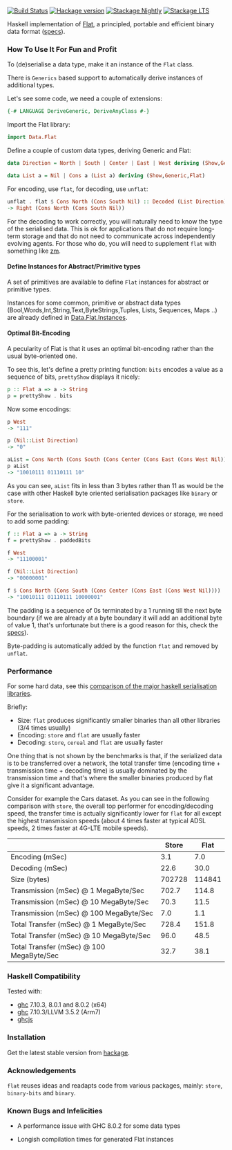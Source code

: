 
[![Build Status](https://travis-ci.org/Quid2/flat.svg?branch=master)](https://travis-ci.org/Quid2/flat)
[![Hackage version](https://img.shields.io/hackage/v/flat.svg)](http://hackage.haskell.org/package/flat)
[![Stackage Nightly](http://stackage.org/package/flat/badge/nightly)](http://stackage.org/nightly/package/flat)
[![Stackage LTS](http://stackage.org/package/flat/badge/lts)](http://stackage.org/lts/package/flat)

Haskell implementation of [Flat](http://quid2.org/docs/Flat.pdf), a principled, portable and efficient binary data format ([specs](http://quid2.org)).

### How To Use It For Fun and Profit

To (de)serialise a data type, make it an instance of the `Flat` class.

There is `Generics` based support to automatically derive instances of additional types.

Let's see some code, we need a couple of extensions:

```haskell
{-# LANGUAGE DeriveGeneric, DeriveAnyClass #-}
```

Import the Flat library:

```haskell
import Data.Flat
```

Define a couple of custom data types, deriving Generic and Flat:

```haskell
data Direction = North | South | Center | East | West deriving (Show,Generic,Flat)
```

```haskell
data List a = Nil | Cons a (List a) deriving (Show,Generic,Flat)
```

For encoding, use `flat`, for decoding, use `unflat`:

```haskell
unflat . flat $ Cons North (Cons South Nil) :: Decoded (List Direction)
-> Right (Cons North (Cons South Nil))
```


For the decoding to work correctly, you will naturally need to know the type of the serialised data. This is ok for applications that do not require long-term storage and that do not need to communicate across independently evolving agents. For those who do, you will need to supplement `flat` with something like [zm](https://github.com/Quid2/zm).

#### Define Instances for Abstract/Primitive types

 A set of primitives are available to define `Flat` instances for abstract or primitive types.

 Instances for some common, primitive or abstract data types (Bool,Words,Int,String,Text,ByteStrings,Tuples, Lists, Sequences, Maps ..) are already defined in [Data.Flat.Instances](https://github.com/Quid2/flat/blob/master/src/Data/Flat/Instances.hs).

#### Optimal Bit-Encoding

A pecularity of Flat is that it uses an optimal bit-encoding rather than the usual byte-oriented one.

 To see this, let's define a pretty printing function: `bits` encodes a value as a sequence of bits, `prettyShow` displays it nicely:

```haskell
p :: Flat a => a -> String
p = prettyShow . bits
```

Now some encodings:

```haskell
p West
-> "111"
```


```haskell
p (Nil::List Direction)
-> "0"
```


```haskell
aList = Cons North (Cons South (Cons Center (Cons East (Cons West Nil))))
p aList
-> "10010111 01110111 10"
```


As you can see, `aList` fits in less than 3 bytes rather than 11 as would be the case with other Haskell byte oriented serialisation packages like `binary` or `store`.

For the serialisation to work with byte-oriented devices or storage, we need to add some padding:

```haskell
f :: Flat a => a -> String
f = prettyShow . paddedBits
```

```haskell
f West
-> "11100001"
```


```haskell
f (Nil::List Direction)
-> "00000001"
```


```haskell
f $ Cons North (Cons South (Cons Center (Cons East (Cons West Nil))))
-> "10010111 01110111 10000001"
```


The padding is a sequence of 0s terminated by a 1 running till the next byte boundary (if we are already at a byte boundary it will add an additional byte of value 1, that's unfortunate but there is a good reason for this, check the [specs](http://quid2.org/docs/Flat.pdf)).

Byte-padding is automatically added by the function `flat` and removed by `unflat`.

### Performance

For some hard data, see this [comparison of the major haskell serialisation libraries](https://github.com/haskell-perf/serialization).

Briefly:
 * Size: `flat` produces significantly smaller binaries than all other libraries (3/4 times usually)
 * Encoding: `store` and `flat` are usually faster
 * Decoding: `store`, `cereal` and `flat` are usually faster

 One thing that is not shown by the benchmarks is that, if the serialized data is to be transferred over a network, the total transfer time (encoding time + transmission time + decoding time) is usually dominated by the transmission time and that's where the smaller binaries produced by flat give it a significant advantage.

 Consider for example the Cars dataset. As you can see in the following comparison with `store`, the overall top performer for encoding/decoding speed, the transfer time is actually significantly lower for `flat` for all except the highest transmission speeds (about 4 times faster at typical ADSL speeds, 2 times faster at 4G-LTE mobile speeds).

||Store|Flat|
|---|---|---|
|Encoding (mSec)|  3.1|  7.0|
|Decoding (mSec)| 22.6| 30.0|
|Size (bytes)|702728|114841|
|Transmission (mSec) @ 1 MegaByte/Sec|702.7|114.8|
|Transmission (mSec) @ 10 MegaByte/Sec| 70.3| 11.5|
|Transmission (mSec) @ 100 MegaByte/Sec|  7.0|  1.1|
|Total Transfer (mSec) @ 1 MegaByte/Sec|728.4|151.8|
|Total Transfer (mSec) @ 10 MegaByte/Sec| 96.0| 48.5|
|Total Transfer (mSec) @ 100 MegaByte/Sec| 32.7| 38.1|


### Haskell Compatibility

Tested with:
  * [ghc](https://www.haskell.org/ghc/) 7.10.3, 8.0.1 and 8.0.2 (x64)
  * [ghc](https://www.haskell.org/ghc/) 7.10.3/LLVM 3.5.2 (Arm7)
  * [ghcjs](https://github.com/ghcjs/ghcjs)

### Installation

Get the latest stable version from [hackage](https://hackage.haskell.org/package/flat).

### Acknowledgements

 `flat` reuses ideas and readapts code from various packages, mainly: `store`, `binary-bits` and `binary`.

### Known Bugs and Infelicities

* A performance issue with GHC 8.0.2 for some data types

* Longish compilation times for generated Flat instances

